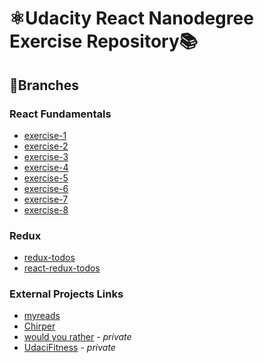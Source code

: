 # ⚛Udacity React Nanodegree Exercise Repository📚

## 📌Branches

### React Fundamentals

- [exercise-1](https://github.com/CaesiumY/reactnd-exercise-code/tree/exercise-1)
- [exercise-2](https://github.com/CaesiumY/reactnd-exercise-code/tree/exercise-2)
- [exercise-3](https://github.com/CaesiumY/reactnd-exercise-code/tree/exercise-3)
- [exercise-4](https://github.com/CaesiumY/reactnd-exercise-code/tree/exercise-4)
- [exercise-5](https://github.com/CaesiumY/reactnd-exercise-code/tree/exercise-5)
- [exercise-6](https://github.com/CaesiumY/reactnd-exercise-code/tree/exercise-6)
- [exercise-7](https://github.com/CaesiumY/reactnd-exercise-code/tree/exercise-7)
- [exercise-8](https://github.com/CaesiumY/reactnd-exercise-code/tree/exercise-8)

### Redux

- [redux-todos](https://github.com/CaesiumY/reactnd-exercise-code/tree/redux-todos)
- [react-redux-todos](https://github.com/CaesiumY/reactnd-exercise-code/tree/react-redux-todos)

### External Projects Links
- [myreads](https://github.com/CaesiumY/reactnd-myreads)
- [Chirper](https://github.com/CaesiumY/reactnd-chirper)
- [would you rather](https://github.com/CaesiumY/reactnd-would-you-rather) - *private*
- [UdaciFitness](https://github.com/CaesiumY/reactnd-UdaciFitness) - *private*
